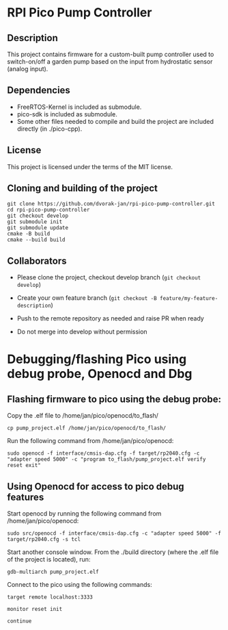 # RPI Pico Pump Controller

## Description

This project contains firmware for a custom-built pump controller used to switch-on/off a garden pump based on the input from hydrostatic sensor (analog input).

## Dependencies

- FreeRTOS-Kernel is included as submodule.
- pico-sdk is included as submodule.
- Some other files needed to compile and build the project are included directly (in ./pico-cpp).

## License

This project is licensed under the terms of the MIT license.

## Cloning and building of the project

```
git clone https://github.com/dvorak-jan/rpi-pico-pump-controller.git
cd rpi-pico-pump-controller
git checkout develop
git submodule init
git submodule update
cmake -B build
cmake --build build
```

## Collaborators

- Please clone the project, checkout develop branch (``git checkout develop``)

- Create your own feature branch (``git checkout -B feature/my-feature-description``)

- Push to the remote repository as needed and raise PR when ready
- Do not merge into develop without permission

# Debugging/flashing Pico using debug probe, Openocd and Dbg

## Flashing firmware to pico using the debug probe:

Copy the .elf file to /home/jan/pico/openocd/to_flash/

``cp pump_project.elf /home/jan/pico/openocd/to_flash/``

Run the following command from /home/jan/pico/openocd:

``sudo openocd -f interface/cmsis-dap.cfg -f target/rp2040.cfg -c "adapter speed 5000" -c "program to_flash/pump_project.elf verify reset exit"``

## Using Openocd for access to pico debug features

Start openocd by running the following command from /home/jan/pico/openocd:

``sudo src/openocd -f interface/cmsis-dap.cfg -c "adapter speed 5000" -f target/rp2040.cfg -s tcl``

Start another console window. From the ./build directory (where the .elf file of the project is located), run:

``gdb-multiarch pump_project.elf``

Connect to the pico using the following commands:

``target remote localhost:3333``

``monitor reset init``

``continue``
